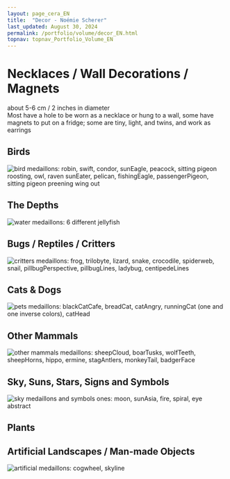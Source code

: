 ```yaml
---
layout: page_cera_EN
title:  "Decor - Noémie Scherer"
last_updated: August 30, 2024
permalink: /portfolio/volume/decor_EN.html
topnav: topnav_Portfolio_Volume_EN
---
```


# Necklaces / Wall Decorations / Magnets
about 5-6 cm / 2 inches in diameter  
Most have a hole to be worn as a necklace or hung to a wall, some have magnets to put on a fridge; some are tiny, light, and twins, and work as earrings
## Birds
![bird medaillons: robin, swift, condor, sunEagle, peacock, sitting pigeon roosting, owl, raven sunEater, pelican, fishingEagle, passengerPigeon, sitting pigeon preening wing out](https://i.postimg.cc/zBXYkHQd/DEFAULTIMG-0867-wm09c40cb3-28c0-4839-a7f9-78bb192ab307.jpg)  
## The Depths
![water medaillons: 6 different jellyfish](https://i.postimg.cc/h4YR9j1r/DEFAULTIMG-0882-wm8ba20749-e8cc-4828-a046-dc408cc3ac7c.jpg)  
## Bugs / Reptiles / Critters
![critters medaillons: frog, trilobyte, lizard, snake, crocodile, spiderweb, snail, pillbugPerspective, pillbugLines, ladybug, centipedeLines](https://i.postimg.cc/QxWGS36r/DEFAULTIMG-0887-col-wm01e2524a-3cf7-4bb9-9252-648d47c92de2.jpg)  
## Cats & Dogs
![pets medaillons: blackCatCafe, breadCat, catAngry, runningCat (one and one inverse colors), catHead](https://i.postimg.cc/Zq78yvp5/IMG-0521.jpg)  
## Other Mammals
![other mammals medaillons: sheepCloud, boarTusks, wolfTeeth, sheepHorns, hippo, ermine, stagAntlers, monkeyTail, badgerFace](https://i.postimg.cc/3x5Mcc60/DEFAULTIMG-0895-col-wme8af0c68-49c4-4287-94c8-726a8e532b2c.jpg) 
## Sky, Suns, Stars, Signs and Symbols
![sky medaillons and symbols ones: moon, sunAsia, fire, spiral, eye abstract](https://i.postimg.cc/wBT5vQtr/IMG-0515.jpg)  
## Plants
## Artificial Landscapes / Man-made Objects
![artificial medaillons: cogwheel, skyline](https://i.postimg.cc/B6jx5ZBc/IMG-0517.jpg)  
